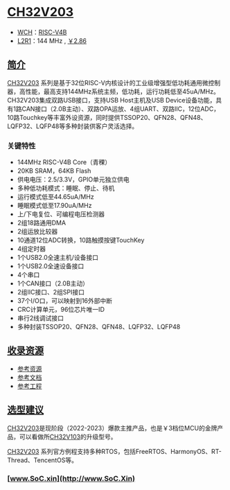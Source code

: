 ﻿# [CH32V203](https://doc.soc.xin/CH32V203)

* [WCH](http://www.wch.cn/)：[RISC-V4B](https://github.com/SoCXin/RISC-V)
* [L2R1](https://github.com/SoCXin/Level)：144 MHz , [￥2.86](https://item.szlcsc.com/3483852.html)

## [简介](https://github.com/SoCXin/CH32V203/wiki)

[CH32V203](https://www.wch.cn/products/CH32V203.html?) 系列是基于32位RISC-V内核设计的工业级增强型低功耗通用微控制器，高性能，最高支持144MHz系统主频，低功耗，运行功耗低至45uA/MHz。CH32V203集成双路USB接口，支持USB Host主机及USB Device设备功能，具有1路CAN接口（2.0B主动）、双路OPA运放、4组UART、双路IIC，12位ADC，10路Touchkey等丰富外设资源，同时提供TSSOP20、QFN28、QFN48、LQFP32、LQFP48等多种封装供客户灵活选择。

### 关键特性

* 144MHz RISC-V4B Core（青稞）
* 20KB SRAM，64KB Flash
* 供电电压：2.5/3.3V，GPIO单元独立供电
* 多种低功耗模式：睡眠、停止、待机
* 运行模式低至44.65uA/MHz
* 睡眠模式低至17.90uA/MHz
* 上/下电复位、可编程电压检测器
* 2组18路通用DMA
* 2组运放比较器
* 10通道12位ADC转换，10路触摸按键TouchKey
* 4组定时器
* 1个USB2.0全速主机/设备接口
* 1个USB2.0全速设备接口
* 4个串口
* 1个CAN接口（2.0B主动）
* 2组IIC接口、2组SPI接口
* 37个I/O口，可以映射到16外部中断
* CRC计算单元，96位芯片唯一ID
* 串行2线调试接口
* 多种封装TSSOP20、QFN28、QFN48、LQFP32、LQFP48

## [收录资源](https://github.com/SoCXin/CH32V203)

* [参考资源](src/)
* [参考文档](docs/)
* [参考工程](project/)

## [选型建议](https://github.com/SoCXin)

[CH32V203](https://item.szlcsc.com/3483852.html)是现阶段（2022-2023）爆款主推产品，也是￥3档位MCU的金牌产品，可以看做所[CH32V103](https://github.com/SoCXin/CH32V103)的升级型号。

[CH32V203](https://www.wch.cn/products/CH32V203.html?) 系列官方例程支持多种RTOS，包括FreeRTOS、HarmonyOS、RT-Thread、TencentOS等。

### [www.SoC.xin](http://www.SoC.Xin)
